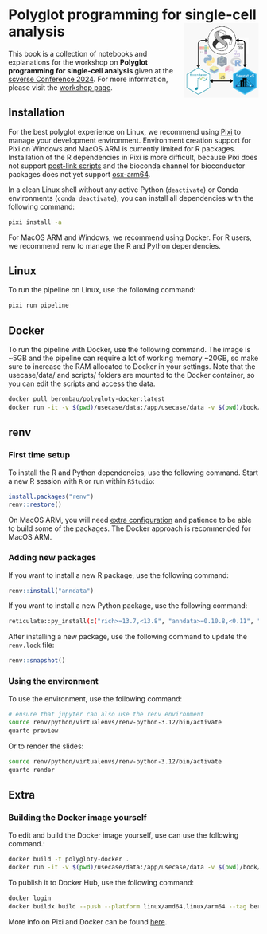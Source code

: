 # Polyglot programming for single-cell analysis <img src="assets/cover.svg" align ="right" alt="" width ="150"/>

This book is a collection of notebooks and explanations for the workshop on **Polyglot programming for single-cell analysis** given at the [scverse Conference 2024](https://scverse.org/conference2024). For more information, please visit the [workshop page](https://cfp.scverse.org/2024/talk/AWKXCB/).

## Installation

For the best polyglot experience on Linux, we recommend using [Pixi](https://pixi.sh/latest/) to manage your development environment. Environment creation support for Pixi on Windows and MacOS ARM is currently limited for R packages. Installation of the R dependencies in Pixi is more difficult, because Pixi does not support [post-link scripts](https://github.com/prefix-dev/pixi/issues/1573) and the bioconda channel for bioconductor packages does not yet support [osx-arm64](https://github.com/bioconda/bioconda-recipes/issues/33333).

In a clean Linux shell without any active Python (`deactivate`) or Conda environments (`conda deactivate`), you can install all dependencies with the following command:

```bash
pixi install -a
```

For MacOS ARM and Windows, we recommend using Docker. For R users, we recommend `renv` to manage the R and Python dependencies.

## Linux

To run the pipeline on Linux, use the following command:

```bash
pixi run pipeline
```

## Docker

To run the pipeline with Docker, use the following command. The image is ~5GB and the pipeline can require a lot of working memory ~20GB, so make sure to increase the RAM allocated to Docker in your settings. Note that the usecase/data/ and scripts/ folders are mounted to the Docker container, so you can edit the scripts and access the data.

```bash
docker pull berombau/polygloty-docker:latest
docker run -it -v $(pwd)/usecase/data:/app/usecase/data -v $(pwd)/book/disk_based/scripts:/app/scripts berombau/polygloty-docker:latest pixi run pipeline
```

## renv

### First time setup

To install the R and Python dependencies, use the following command. Start a new R session with `R` or run within `RStudio`:

```R
install.packages("renv")
renv::restore()
```

On MacOS ARM, you will need [extra configuration](https://firas.io/posts/r_macos/) and patience to be able to build some of the packages. The Docker approach is recommended for MacOS ARM.

### Adding new packages

If you want to install a new R package, use the following command:

```R
renv::install("anndata")
```

If you want to install a new Python package, use the following command:

```bash
reticulate::py_install(c("rich>=13.7,<13.8", "anndata>=0.10.8,<0.11", "numpy>=1.24,<2", "scanpy>=1.10,<2", "mudata>=0.3,<0.4", "rpy2>=3.4,<4", "jupyter"))
```

After installing a new package, use the following command to update the `renv.lock` file:

```R
renv::snapshot()
```

### Using the environment

To use the environment, use the following command:

```bash
# ensure that jupyter can also use the renv environment
source renv/python/virtualenvs/renv-python-3.12/bin/activate
quarto preview
```

Or to render the slides:

```bash
source renv/python/virtualenvs/renv-python-3.12/bin/activate
quarto render
```


## Extra

### Building the Docker image yourself

To edit and build the Docker image yourself, use can use the following command.:

```bash
docker build -t polygloty-docker .
docker run -it -v $(pwd)/usecase/data:/app/usecase/data -v $(pwd)/book/disk_based/scripts:/app/scripts polygloty-docker pixi run pipeline
```

To publish it to Docker Hub, use the following command:

```bash
docker login
docker buildx build --push --platform linux/amd64,linux/arm64 --tag berombau/polygloty-docker:latest .
```

More info on Pixi and Docker can be found [here](https://github.com/prefix-dev/pixi-docker).
